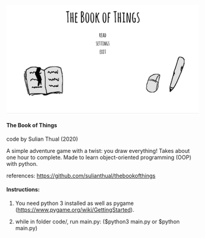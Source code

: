 
![alt text](screenshot.png?raw=true "Screenshot")

<h4>The Book of Things</h4>

code by Sulian Thual (2020)

A simple adventure game with a twist: you draw everything! Takes about one hour to complete. Made to learn object-oriented programming (OOP) with python. 


references: https://github.com/sulianthual/thebookofthings

<h4>Instructions:</h4> 

1) You need python 3 installed as well as pygame (https://www.pygame.org/wiki/GettingStarted).


2) while in folder code/, run main.py: ($python3 main.py or $python main.py)


